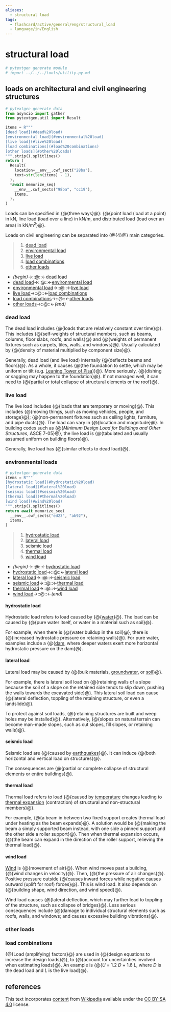 ```yaml
---
aliases:
  - structural load
tags:
  - flashcard/active/general/eng/structural_load
  - language/in/English
---
```


# structural load

```Python
# pytextgen generate module
# import ../../../tools/utility.py.md
```

## loads on architectural and civil engineering structures

```Python
# pytextgen generate data
from asyncio import gather
from pytextgen.util import Result

items = R"""
[dead load](#dead%20load)
[environmental load](#environmental%20load)
[live load](#live%20load)
[load combinations](#load%20combinations)
[other loads](#other%20loads)
""".strip().splitlines()
return (
  Result(
    location=__env__.cwf_sect("28ba"),
    text=str(len(items) - 1),
  ),
  *await memorize_seq(
    __env__.cwf_sects("98ba", "cc19"),
    items,
  ),
)
```

Loads can be specified in {@{three ways}@}: {@{point load (load at a point) in kN, line load (load over a line) in kN/m, and distributed load (load over an area) in kN/m<sup>2</sup>}@}. <!--SR:!2027-10-24,976,350!2025-05-25,290,340-->

Loads on civil engineering can be separated into {@{<!--pytextgen generate section="28ba"--><!-- The following content is generated at 2024-05-14T01:02:39.496907+08:00. Any edits will be overridden! -->4<!--/pytextgen-->}@} main categories. <!--SR:!2027-07-16,879,330-->

<!--pytextgen generate section="98ba"--><!-- The following content is generated at 2024-05-14T21:09:52.059240+08:00. Any edits will be overridden! -->

> 1. [dead load](#dead%20load)
> 2. [environmental load](#environmental%20load)
> 3. [live load](#live%20load)
> 4. [load combinations](#load%20combinations)
> 5. [other loads](#other%20loads)

<!--/pytextgen-->

<!--pytextgen generate section="cc19"--><!-- The following content is generated at 2024-05-14T21:09:52.082807+08:00. Any edits will be overridden! -->

- _(begin)_→::@::←[dead load](#dead%20load) <!--SR:!2025-03-12,225,328!2025-07-26,338,340-->
- [dead load](#dead%20load)→::@::←[environmental load](#environmental%20load) <!--SR:!2026-06-30,531,310!2026-01-12,448,310-->
- [environmental load](#environmental%20load)→::@::←[live load](#live%20load) <!--SR:!2025-05-07,225,270!2026-02-01,374,308-->
- [live load](#live%20load)→::@::←[load combinations](#load%20combinations) <!--SR:!2026-09-14,602,320!2027-05-29,848,330-->
- [load combinations](#load%20combinations)→::@::←[other loads](#other%20loads) <!--SR:!2025-11-22,367,290!2025-03-03,207,320-->
- [other loads](#other%20loads)→::@::←_(end)_ <!--SR:!2025-07-17,331,340!2025-03-27,236,320-->

<!--/pytextgen-->

### dead load

The dead load includes {@{loads that are relatively constant over time}@}. This includes {@{self-weights of structural members, such as beams, columns, floor slabs, roofs, and walls}@} and {@{weights of permanent fixtures such as carpets, tiles, walls, and windows}@}. Usually calculated by {@{density of material multiplied by component size}@}. <!--SR:!2025-07-23,335,340!2026-01-31,466,310!2025-05-03,223,270!2025-11-08,359,290-->

Generally, dead load (and live load) internally {@{deflects beams and floors}@}. As a whole, it causes {@{the foundation to settle, which may be uniform or tilt (e.g. [Leaning Tower of Pisa](Leaning%20Tower%20of%20Pisa.md))}@}. More seriously, {@{dishing or sagging may happen to the foundation}@}. If not managed well, it can need to {@{partial or total collapse of structural elements or the roof}@}. <!--SR:!2025-04-06,235,330!2025-04-14,240,330!2025-03-02,222,330!2025-03-01,222,330-->

### live load

The live load includes {@{loads that are temporary or moving}@}. This includes {@{moving things, such as moving vehicles, people, and storage}@}; {@{non-permanent fixtures such as ceiling lights, furniture, and pipe ducts}@}. The load can vary in {@{location and magnitude}@}. In building codes such as {@{_Minimum Design Load for Buildings and Other Structures_, ASCE 7-05}@}, the live load is {@{tabulated and usually assumed uniform on building floors}@}. <!--SR:!2027-05-14,833,330!2026-10-11,676,340!2026-01-18,409,290!2026-05-31,566,330!2025-10-10,321,270!2026-09-20,659,340-->

Generally, live load has {@{similar effects to dead load}@}. <!--SR:!2025-03-22,235,330-->

### environmental loads

```Python
# pytextgen generate data
items = R"""
[hydrostatic load](#hydrostatic%20load)
[lateral load](#lateral%20load)
[seismic load](#seismic%20load)
[thermal load](#thermal%20load)
[wind load](#wind%20load)
""".strip().splitlines()
return await memorize_seq(
  __env__.cwf_sects("ed23", "ab92"),
  items,
)
```

<!--pytextgen generate section="ed23"--><!-- The following content is generated at 2024-05-14T21:09:52.132885+08:00. Any edits will be overridden! -->

> 1. [hydrostatic load](#hydrostatic%20load)
> 2. [lateral load](#lateral%20load)
> 3. [seismic load](#seismic%20load)
> 4. [thermal load](#thermal%20load)
> 5. [wind load](#wind%20load)

<!--/pytextgen-->

<!--pytextgen generate section="ab92"--><!-- The following content is generated at 2024-05-14T21:09:52.106487+08:00. Any edits will be overridden! -->

- _(begin)_→::@::←[hydrostatic load](#hydrostatic%20load) <!--SR:!2026-05-23,515,310!2025-07-27,339,340-->
- [hydrostatic load](#hydrostatic%20load)→::@::←[lateral load](#lateral%20load) <!--SR:!2025-07-13,278,288!2025-11-22,372,300-->
- [lateral load](#lateral%20load)→::@::←[seismic load](#seismic%20load) <!--SR:!2025-05-27,247,288!2026-02-12,429,300-->
- [seismic load](#seismic%20load)→::@::←[thermal load](#thermal%20load) <!--SR:!2025-08-01,257,260!2025-07-18,267,260-->
- [thermal load](#thermal%20load)→::@::←[wind load](#wind%20load) <!--SR:!2025-04-24,214,300!2025-10-14,324,270-->
- [wind load](#wind%20load)→::@::←_(end)_ <!--SR:!2025-07-16,331,340!2025-03-17,219,328-->

<!--/pytextgen-->

#### hydrostatic load

Hydrostatic load refers to load caused by {@{[water](water.md)}@}. The load can be caused by {@{pure water itself, or water in a material such as soil}@}. <!--SR:!2025-04-04,248,330!2025-03-23,239,330-->

For example, when there is {@{water buildup in the soil}@}, there is {@{increased hydrostatic pressure on retaining walls}@}. For pure water, examples include a {@{[dam](dam.md), where deeper waters exert more horizontal hydrostatic pressure on the dam}@}. <!--SR:!2025-04-21,261,330!2025-03-15,228,320!2025-04-20,262,330-->

#### lateral load

Lateral load may be caused by {@{bulk materials, [groundwater](groundwater.md), or [soil](soil.md)}@}. <!--SR:!2027-08-07,897,330-->

For example, there is lateral soil load on {@{retaining walls of a slope because the soil of a slope on the retained side tends to slip down, pushing the walls towards the excavated side}@}. This lateral soil load can cause {@{lateral deflection, toppling of the retaining structure, or even a landslide}@}. <!--SR:!2026-04-09,465,300!2026-10-01,645,320-->

To protect against soil loads, {@{retaining structures are built and weep holes may be installed}@}. Alternatively, {@{slopes on natural terrain can become man-made slopes, such as cut slopes, fill slopes, or retaining walls}@}. <!--SR:!2025-05-17,237,280!2026-07-07,581,320-->

#### seismic load

Seismic load are {@{caused by [earthquakes](earthquake.md)}@}. It can induce {@{both horizontal and vertical load on structures}@}. <!--SR:!2026-04-30,524,310!2026-12-20,729,340-->

The consequences are {@{partial or complete collapse of structural elements or entire buildings}@}. <!--SR:!2025-03-21,219,310-->

#### thermal load

Thermal load refers to load {@{caused by [temperature](temperature.md) changes leading to [thermal expansion](thermal%20expansion.md) (contraction) of structural and non-structural members}@}. <!--SR:!2026-04-18,480,308-->

For example, {@{a beam in between two fixed support creates thermal load under heating as the beam expands}@}. A solution would be {@{making the beam a simply supported beam instead, with one side a pinned support and the other side a roller support}@}. Then when thermal expansion occurs, {@{the beam can expand in the direction of the roller support, relieving the thermal load}@}. <!--SR:!2026-12-12,698,328!2025-03-13,213,310!2025-05-26,291,340-->

#### wind load

[Wind](wind.md) is {@{movement of air}@}. When wind moves past a building, {@{wind changes in velocity}@}. Then, {@{the pressure of air changes}@}. Positive pressure outside {@{causes inward forces while negative causes outward (uplift for roof) forces}@}. This is wind load. It also depends on {@{building shape, wind direction, and wind speed}@}. <!--SR:!2025-03-21,232,320!2027-03-28,798,330!2026-05-07,533,320!2025-03-10,223,320!2025-11-22,415,320-->

Wind load causes {@{lateral deflection, which may further lead to toppling of the structure, such as collapse of bridges}@}. Less serious consequences include {@{damage to individual structural elements such as roofs, walls, and windows; and causes excessive building vibrations}@}. <!--SR:!2026-11-28,644,320!2026-04-30,481,300-->

### other loads

### load combinations

{@{Load (amplifying) factors}@} are used in {@{design equations to increase the design loads}@}, to {@{account for uncertainties involved when estimating loads}@}. An example is {@{_U_ = 1.2 _D_ + 1.6 _L_, where _D_ is the dead load and _L_ is the live load}@}. <!--SR:!2025-05-07,274,330!2025-03-24,240,330!2026-07-15,560,320!2027-09-12,936,340-->

## references

This text incorporates [content](https://en.wikipedia.org/wiki/structural_load) from [Wikipedia](Wikipedia.md) available under the [CC BY-SA 4.0](https://creativecommons.org/licenses/by-sa/4.0/) license.
